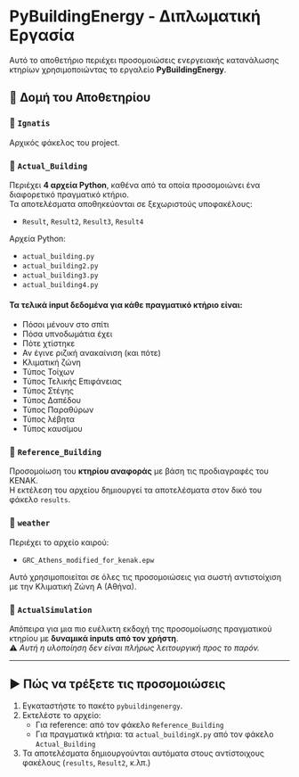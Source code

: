 # PyBuildingEnergy - Διπλωματική Εργασία

Αυτό το αποθετήριο περιέχει προσομοιώσεις ενεργειακής κατανάλωσης κτηρίων χρησιμοποιώντας το εργαλείο **PyBuildingEnergy**.

## 🔧 Δομή του Αποθετηρίου

### 📁 `Ignatis`
Αρχικός φάκελος του project.

### 📁 `Actual_Building`
Περιέχει **4 αρχεία Python**, καθένα από τα οποία προσομοιώνει ένα διαφορετικό πραγματικό κτήριο.  
Τα αποτελέσματα αποθηκεύονται σε ξεχωριστούς υποφακέλους:
- `Result`, `Result2`, `Result3`, `Result4`

Αρχεία Python:
- `actual_building.py`
- `actual_building2.py`
- `actual_building3.py`
- `actual_building4.py`

#### Τα τελικά input δεδομένα για κάθε πραγματικό κτήριο είναι:
- Πόσοι μένουν στο σπίτι  
- Πόσα υπνοδωμάτια έχει  
- Πότε χτίστηκε  
- Αν έγινε ριζική ανακαίνιση (και πότε)  
- Κλιματική ζώνη  
- Τύπος Τοίχων  
- Τύπος Τελικής Επιφάνειας  
- Τύπος Στέγης  
- Τύπος Δαπέδου  
- Τύπος Παραθύρων  
- Τύπος λέβητα  
- Τύπος καυσίμου  

### 📁 `Reference_Building`
Προσομοίωση του **κτηρίου αναφοράς** με βάση τις προδιαγραφές του ΚΕΝΑΚ.  
Η εκτέλεση του αρχείου δημιουργεί τα αποτελέσματα στον δικό του φάκελο `results`.

### 📁 `weather`
Περιέχει το αρχείο καιρού:
- `GRC_Athens_modified_for_kenak.epw`

Αυτό χρησιμοποιείται σε όλες τις προσομοιώσεις για σωστή αντιστοίχιση με την Κλιματική Ζώνη Α (Αθήνα).

### 📁 `ActualSimulation`
Απόπειρα για μια πιο ευέλικτη εκδοχή της προσομοίωσης πραγματικού κτηρίου με **δυναμικά inputs από τον χρήστη**.  
⚠️ *Αυτή η υλοποίηση δεν είναι πλήρως λειτουργική προς το παρόν.*

---

## ▶️ Πώς να τρέξετε τις προσομοιώσεις

1. Εγκαταστήστε το πακέτο `pybuildingenergy`.
2. Εκτελέστε το αρχείο:
   - Για reference: από τον φάκελο `Reference_Building`
   - Για πραγματικά κτήρια: τα `actual_buildingX.py` από τον φάκελο `Actual_Building`
3. Τα αποτελέσματα δημιουργούνται αυτόματα στους αντίστοιχους φακέλους (`results`, `Result2`, κ.λπ.)
